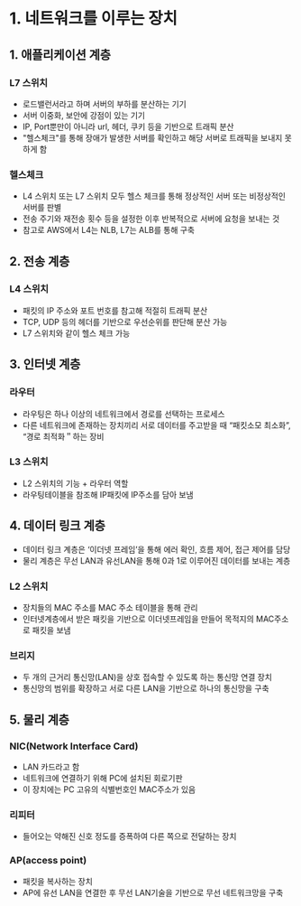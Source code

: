 # 1. 네트워크를 이루는 장치

## 1. 애플리케이션 계층

### L7 스위치

* 로드밸런서라고 하며 서버의 부하를 분산하는 기기
* 서버 이중화, 보안에 강점이 있는 기기
* IP, Port뿐만이 아니라 url, 헤더, 쿠키 등을 기반으로 트래픽 분산
* "헬스체크"를 통해 장애가 발생한 서버를 확인하고 해당 서버로 트래픽을 보내지 못하게 함

### 헬스체크

* L4 스위치 또는 L7 스위치 모두 헬스 체크를 통해 정상적인 서버 또는 비정상적인 서버를 판별
* 전송 주기와 재전송 횟수 등을 설정한 이후 반복적으로 서버에 요청을 보내는 것
* 참고로 AWS에서 L4는 NLB, L7는 ALB를 통해 구축

## 2. 전송 계층

### L4 스위치

* 패킷의 IP 주소와 포트 번호를 참고해 적절히 트래픽 분산
* TCP, UDP 등의 헤더를 기반으로 우선순위를 판단해 분산 가능
* L7 스위치와 같이 헬스 체크 가능

## 3. 인터넷 계층

### 라우터

* 라우팅은 하나 이상의 네트워크에서 경로를 선택하는 프로세스
* 다른 네트워크에 존재하는 장치끼리 서로 데이터를 주고받을 때 “패킷소모 최소화”, “경로 최적화＂하는 장비

### L3 스위치

* L2 스위치의 기능 + 라우터 역할
* 라우팅테이블을 참조해 IP패킷에 IP주소를 담아 보냄

## 4. 데이터 링크 계층

* 데이터 링크 계층은 ‘이더넷 프레임’을 통해 에러 확인, 흐름 제어, 접근 제어를 담당
* 물리 계층은 무선 LAN과 유선LAN을 통해 0과 1로 이루어진 데이터를 보내는 계층

### L2 스위치

* 장치들의 MAC 주소를 MAC 주소 테이블을 통해 관리
* 인터넷계층에서 받은 패킷을 기반으로 이더넷프레임을 만들어 목적지의 MAC주소로 패킷을 보냄

### 브리지

* 두 개의 근거리 통신망(LAN)을 상호 접속할 수 있도록 하는 통신망 연결 장치
* 통신망의 범위를 확장하고 서로 다른 LAN을 기반으로 하나의 통신망을 구축

## 5. 물리 계층

### NIC(Network Interface Card)

* LAN 카드라고 함
* 네트워크에 연결하기 위해 PC에 설치된 회로기판
* 이 장치에는 PC 고유의 식별번호인 MAC주소가 있음

### 리피터

* 들어오는 약해진 신호 정도를 증폭하여 다른 쪽으로 전달하는 장치

### AP(access point)

* 패킷을 복사하는 장치
* AP에 유선 LAN을 연결한 후 무선 LAN기술을 기반으로 무선 네트워크망을 구축
